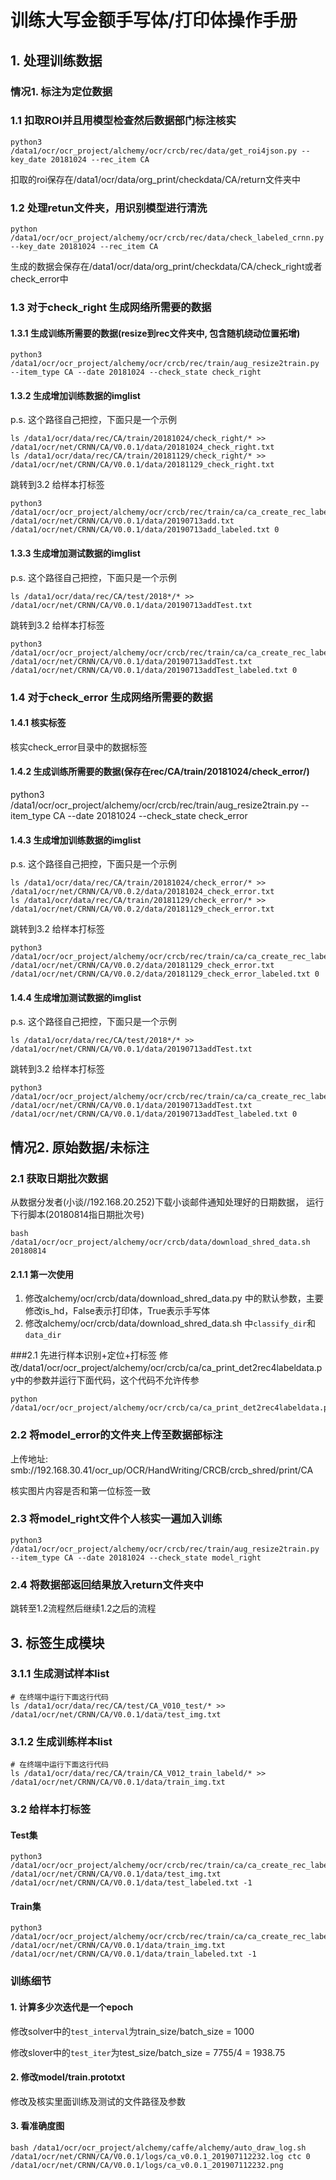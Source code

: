 # 训练大写金额手写体/打印体操作手册

## 1. 处理训练数据

### 情况1. 标注为定位数据

### 1.1 扣取ROI并且用模型检查然后数据部门标注核实
```
python3 /data1/ocr/ocr_project/alchemy/ocr/crcb/rec/data/get_roi4json.py --key_date 20181024 --rec_item CA
```
扣取的roi保存在/data1/ocr/data/org_print/checkdata/CA/return文件夹中

### 1.2 处理retun文件夹，用识别模型进行清洗
```
python /data1/ocr/ocr_project/alchemy/ocr/crcb/rec/data/check_labeled_crnn.py --key_date 20181024 --rec_item CA
```
生成的数据会保存在/data1/ocr/data/org_print/checkdata/CA/check_right或者check_error中

### 1.3 对于check_right 生成网络所需要的数据

#### 1.3.1 生成训练所需要的数据(resize到rec文件夹中, 包含随机绕动位置拓增)
```
python3 /data1/ocr/ocr_project/alchemy/ocr/crcb/rec/train/aug_resize2train.py --item_type CA --date 20181024 --check_state check_right
```

#### 1.3.2 生成增加训练数据的imglist
p.s. 这个路径自己把控，下面只是一个示例
```
ls /data1/ocr/data/rec/CA/train/20181024/check_right/* >> /data1/ocr/net/CRNN/CA/V0.0.1/data/20181024_check_right.txt
ls /data1/ocr/data/rec/CA/train/20181129/check_right/* >> /data1/ocr/net/CRNN/CA/V0.0.1/data/20181129_check_right.txt
```
跳转到3.2 给样本打标签
```
python3 /data1/ocr/ocr_project/alchemy/ocr/crcb/rec/train/ca/ca_create_rec_label.py /data1/ocr/net/CRNN/CA/V0.0.1/data/20190713add.txt /data1/ocr/net/CRNN/CA/V0.0.1/data/20190713add_labeled.txt 0
```

#### 1.3.3 生成增加测试数据的imglist
p.s. 这个路径自己把控，下面只是一个示例
```
ls /data1/ocr/data/rec/CA/test/2018*/* >> /data1/ocr/net/CRNN/CA/V0.0.1/data/20190713addTest.txt
```
跳转到3.2 给样本打标签
```
python3 /data1/ocr/ocr_project/alchemy/ocr/crcb/rec/train/ca/ca_create_rec_label.py /data1/ocr/net/CRNN/CA/V0.0.1/data/20190713addTest.txt /data1/ocr/net/CRNN/CA/V0.0.1/data/20190713addTest_labeled.txt 0
```


### 1.4 对于check_error 生成网络所需要的数据

#### 1.4.1 核实标签
核实check_error目录中的数据标签

#### 1.4.2 生成训练所需要的数据(保存在rec/CA/train/20181024/check_error/)
python3 /data1/ocr/ocr_project/alchemy/ocr/crcb/rec/train/aug_resize2train.py --item_type CA --date 20181024 --check_state check_error

#### 1.4.3 生成增加训练数据的imglist
p.s. 这个路径自己把控，下面只是一个示例
```
ls /data1/ocr/data/rec/CA/train/20181024/check_error/* >> /data1/ocr/net/CRNN/CA/V0.0.2/data/20181024_check_error.txt
ls /data1/ocr/data/rec/CA/train/20181129/check_error/* >> /data1/ocr/net/CRNN/CA/V0.0.2/data/20181129_check_error.txt
```
跳转到3.2 给样本打标签
```
python3 /data1/ocr/ocr_project/alchemy/ocr/crcb/rec/train/ca/ca_create_rec_label.py /data1/ocr/net/CRNN/CA/V0.0.2/data/20181129_check_error.txt /data1/ocr/net/CRNN/CA/V0.0.2/data/20181129_check_error_labeled.txt 0
```

#### 1.4.4 生成增加测试数据的imglist
p.s. 这个路径自己把控，下面只是一个示例
```
ls /data1/ocr/data/rec/CA/test/2018*/* >> /data1/ocr/net/CRNN/CA/V0.0.1/data/20190713addTest.txt
```
跳转到3.2 给样本打标签
```
python3 /data1/ocr/ocr_project/alchemy/ocr/crcb/rec/train/ca/ca_create_rec_label.py /data1/ocr/net/CRNN/CA/V0.0.1/data/20190713addTest.txt /data1/ocr/net/CRNN/CA/V0.0.1/data/20190713addTest_labeled.txt 0
```

## 情况2. 原始数据/未标注

### 2.1 获取日期批次数据
从数据分发者(小谈//192.168.20.252)下载小谈邮件通知处理好的日期数据， 运行下行脚本(20180814指日期批次号)
```
bash /data1/ocr/ocr_project/alchemy/ocr/crcb/data/download_shred_data.sh 20180814
```
#### 2.1.1 第一次使用
1. 修改alchemy/ocr/crcb/data/download_shred_data.py 中的默认参数，主要修改is_hd，False表示打印体，True表示手写体
2. 修改alchemy/ocr/crcb/data/download_shred_data.sh 中`classify_dir`和`data_dir`


###2.1 先进行样本识别+定位+打标签
修改/data1/ocr/ocr_project/alchemy/ocr/crcb/ca/ca_print_det2rec4labeldata.py中的参数并运行下面代码，这个代码不允许传参
```
python /data1/ocr/ocr_project/alchemy/ocr/crcb/ca/ca_print_det2rec4labeldata.py
```

### 2.2 将model_error的文件夹上传至数据部标注
上传地址: smb://192.168.30.41/ocr_up/OCR/HandWriting/CRCB/crcb_shred/print/CA

核实图片内容是否和第一位标签一致

### 2.3 将model_right文件个人核实一遍加入训练
```
python3 /data1/ocr/ocr_project/alchemy/ocr/crcb/rec/train/aug_resize2train.py --item_type CA --date 20181024 --check_state model_right
```
### 2.4  将数据部返回结果放入return文件夹中
跳转至1.2流程然后继续1.2之后的流程

## 3. 标签生成模块

### 3.1.1 生成测试样本list
```
# 在终端中运行下面这行代码
ls /data1/ocr/data/rec/CA/test/CA_V010_test/* >> /data1/ocr/net/CRNN/CA/V0.0.1/data/test_img.txt
```

### 3.1.2 生成训练样本list
```
# 在终端中运行下面这行代码
ls /data1/ocr/data/rec/CA/train/CA_V012_train_labeld/* >> /data1/ocr/net/CRNN/CA/V0.0.1/data/train_img.txt
```

### 3.2 给样本打标签

#### Test集
```
python3 /data1/ocr/ocr_project/alchemy/ocr/crcb/rec/train/ca/ca_create_rec_label.py /data1/ocr/net/CRNN/CA/V0.0.1/data/test_img.txt /data1/ocr/net/CRNN/CA/V0.0.1/data/test_labeled.txt -1
```

#### Train集
```
python3 /data1/ocr/ocr_project/alchemy/ocr/crcb/rec/train/ca/ca_create_rec_label.py /data1/ocr/net/CRNN/CA/V0.0.1/data/train_img.txt /data1/ocr/net/CRNN/CA/V0.0.1/data/train_labeled.txt -1
```

### 训练细节 

#### 1. 计算多少次迭代是一个epoch

修改solver中的`test_interval`为train_size/batch_size = 1000

修改slover中的`test_iter`为test_size/batch_size = 7755/4 = 1938.75

#### 2. 修改model/train.prototxt

修改及核实里面训练及测试的文件路径及参数

#### 3. 看准确度图
```
bash /data1/ocr/ocr_project/alchemy/caffe/alchemy/auto_draw_log.sh /data1/ocr/net/CRNN/CA/V0.0.1/logs/ca_v0.0.1_201907112232.log ctc 0 /data1/ocr/net/CRNN/CA/V0.0.1/logs/ca_v0.0.1_201907112232.png
```
